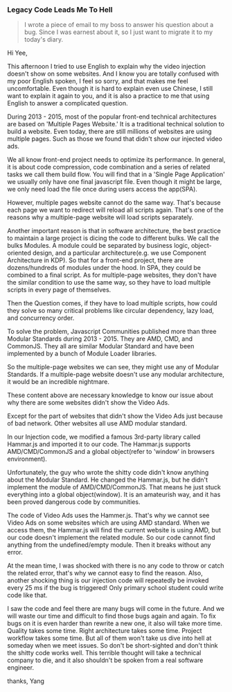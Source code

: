 ### Legacy Code Leads Me To Hell

> I wrote a piece of email to my boss to answer his question about a bug. Since I was earnest about it, so I just want to migrate it to my today's diary.

Hi Yee,

This afternoon I tried to use English to explain why the video injection doesn't show on some websites. And I know you are totally confused with my poor English spoken, I feel so sorry, and that makes me feel uncomfortable. Even though it is hard to explain even use Chinese, I still want to explain it again to you, and it is also a practice to me that using English to answer a complicated question.

During 2013 - 2015, most of the popular front-end technical architectures are based on 'Multiple Pages Website.' It is a traditional technical solution to build a website. Even today, there are still millions of websites are using multiple pages. Such as those we found that didn't show our injected video ads.

We all know front-end project needs to optimize its performance. In general, it is about code compression, code combination and a series of related tasks we call them build flow. You will find that in a 'Single Page Application' we usually only have one final javascript file. Even though it might be large, we only need load the file once during users access the app(SPA).

However, multiple pages website cannot do the same way. That's because each page we want to redirect will reload all scripts again. That's one of the reasons why a multiple-page website will load scripts separately.

Another important reason is that in software architecture, the best practice to maintain a large project is dicing the code to different bulks. We call the bulks Modules. A module could be separated by business logic, object-oriented design, and a particular architecture(e.g. we use Component Architecture in KDP). So that for a front-end project, there are dozens/hundreds of modules under the hood. In SPA, they could be combined to a final script. As for multiple-page websites, they don't have the similar condition to use the same way, so they have to load multiple scripts in every page of themselves.

Then the Question comes, if they have to load multiple scripts, how could they solve so many critical problems like circular dependency, lazy load, and concurrency order.

To solve the problem, Javascript Communities published more than three Modular Standards during 2013 - 2015. They are AMD, CMD, and CommonJS. They all are similar Modular Standard and have been implemented by a bunch of Module Loader libraries.

So the multiple-page websites we can see, they might use any of Modular Standards. If a multiple-page website doesn't use any modular architecture, it would be an incredible nightmare.

These content above are necessary knowledge to know our issue about why there are some websites didn't show the Video Ads.

Except for the part of websites that didn't show the Video Ads just because of bad network. Other websites all use AMD modular standard.

In our Injection code, we modified a famous 3rd-party library called Hammar.js and imported it to our code. The Hammar.js supports AMD/CMD/CommonJS and a global object(refer to 'window' in browsers environment).

Unfortunately, the guy who wrote the shitty code didn't know anything about the Modular Standard. He changed the Hammar.js, but he didn't implement the module of AMD/CMD/CommonJS. That means he just stuck everything into a global object(window). It is an amateurish way, and it has been proved dangerous code by communities.

The code of Video Ads uses the Hammer.js. That's why we cannot see Video Ads on some websites which are using AMD standard. When we access them, the Hammar.js will find the current website is using AMD, but our code doesn't implement the related module. So our code cannot find anything from the undefined/empty module. Then it breaks without any error.

At the mean time, I was shocked with there is no any code to throw or catch the related error, that's why we cannot easy to find the reason. Also, another shocking thing is our injection code will repeatedly be invoked every 25 ms if the bug is triggered! Only primary school student could write code like that.

I saw the code and feel there are many bugs will come in the future. And we will waste our time and difficult to find those bugs again and again. To fix bugs on it is even harder than rewrite a new one, it also will take more time. Quality takes some time. Right architecture takes some time. Project workflow takes some time. But all of them won't take us dive into hell at someday when we meet issues. So don't be short-sighted and don't think the shitty code works well. This terrible thought will take a technical company to die, and it also shouldn't be spoken from a real software engineer.

thanks,
Yang
